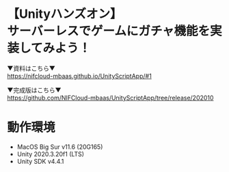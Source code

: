 # 【Unityハンズオン】<br>サーバーレスでゲームにガチャ機能を実装してみよう！

▼資料はこちら▼<br>https://nifcloud-mbaas.github.io/UnityScriptApp/#1

▼完成版はこちら▼<br>
https://github.com/NIFCloud-mbaas/UnityScriptApp/tree/release/202010

# 動作環境

* MacOS Big Sur v11.6 (20G165)
* Unity 2020.3.20f1 (LTS)
* Unity SDK v4.4.1
